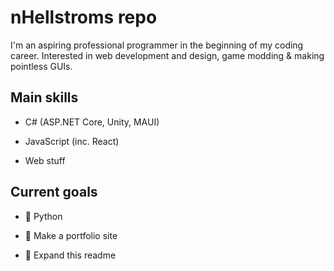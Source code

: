 <h1>nHellstroms repo</h1>
I'm an aspiring professional programmer in the beginning of my coding career. 
Interested in web development and design, game modding & making pointless GUIs. 

<h2>Main skills</h2>

- C# (ASP.NET Core, Unity, MAUI)

- JavaScript (inc. React)

- Web stuff

<h2>Current goals</h2>

- 🐍 Python

- 💾 Make a portfolio site

- 🎏 Expand this readme
